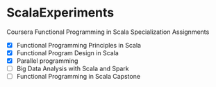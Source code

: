 # ScalaExperiments
Coursera Functional Programming in Scala Specialization Assignments

- [x] Functional Programming Principles in Scala
- [x] Functional Program Design in Scala
- [x] Parallel programming
- [ ] Big Data Analysis with Scala and Spark
- [ ] Functional Programming in Scala Capstone
